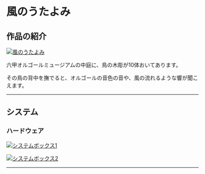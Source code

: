 # 風のうたよみ


## 作品の紹介

[![風のうたよみ](http://img.youtube.com/vi/Kt1RpMQv_q4/0.jpg)](http://www.youtube.com/watch?v=Kt1RpMQv_q4 "風のうたよみ")

六甲オルゴールミュージアムの中庭に、鳥の木彫が10体おいてあります。

その鳥の背中を撫でると、オルゴールの音色の音や、風の流れるような響が聞こえます。



---



## システム

### ハードウェア

[![システムボックス1](https://github.com/mathrax-s/rokko2020/blob/gh-pages/kazenoutayomi_system1.svg?raw=true)]("system_1")

[![システムボックス2](https://github.com/mathrax-s/rokko2020/blob/gh-pages/kazenoutayomi_system2.svg?raw=true)]("system_2")



---
